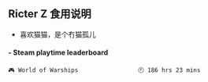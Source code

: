 ## Ricter Z 食用说明
- 喜欢猫猫，是个冇猫孤儿

<!-- steam-box start -->
#### - Steam playtime leaderboard
```text
🎮 World of Warships                 🕘 186 hrs 23 mins
```
<!-- Powered by https://github.com/YouEclipse/steam-box . -->
<!-- steam-box end -->
